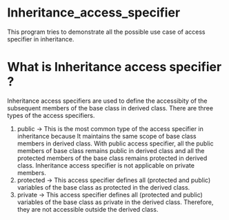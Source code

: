 # Inheritance_access_specifier

This program tries to demonstrate all the possible use case of access specifier in inheritance.

# What is Inheritance access specifier ?

Inheritance access specifiers are used to define the accessibity of the subsequent members of the base class in derived class. There are three types of the access specifiers.

  1. public -> This is the most common type of the access specifier in inheritance because It
     			     maintains the same scope of base class members in derived class.
     			     With public access specifier, all the public members of base class remains public
     			     in derived class and all the protected members of the base class remains protected
     			     in derived class. Inheritance access specifier is not applicable on private members.
  2. protected -> This access specifier defines all (protected and public) variables of the base class
                  as protected in the derived class.
  3. private -> This access specifier defines all (protected and public) variables of the base class
                as private in the derived class. Therefore, they are not accessible outside the derived class. 
